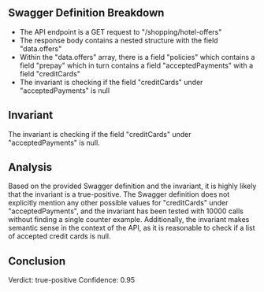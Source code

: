 ## Swagger Definition Breakdown
- The API endpoint is a GET request to "/shopping/hotel-offers"
- The response body contains a nested structure with the field "data.offers"
- Within the "data.offers" array, there is a field "policies" which contains a field "prepay" which in turn contains a field "acceptedPayments" with a field "creditCards"
- The invariant is checking if the field "creditCards" under "acceptedPayments" is null

## Invariant
The invariant is checking if the field "creditCards" under "acceptedPayments" is null.

## Analysis
Based on the provided Swagger definition and the invariant, it is highly likely that the invariant is a true-positive. The Swagger definition does not explicitly mention any other possible values for "creditCards" under "acceptedPayments", and the invariant has been tested with 10000 calls without finding a single counter example. Additionally, the invariant makes semantic sense in the context of the API, as it is reasonable to check if a list of accepted credit cards is null.

## Conclusion
Verdict: true-positive
Confidence: 0.95
